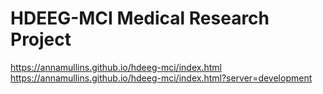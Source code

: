 # HDEEG-MCI Medical Research Project

https://annamullins.github.io/hdeeg-mci/index.html  
https://annamullins.github.io/hdeeg-mci/index.html?server=development
